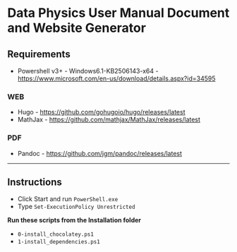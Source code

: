 # Data Physics User Manual Document and Website Generator

## Requirements
- Powershell v3+ - Windows6.1-KB2506143-x64 - https://www.microsoft.com/en-us/download/details.aspx?id=34595

### WEB
- Hugo - https://github.com/gohugoio/hugo/releases/latest
- MathJax - https://github.com/mathjax/MathJax/releases/latest

### PDF
- Pandoc - https://github.com/jgm/pandoc/releases/latest

---

## Instructions
- Click Start and run `PowerShell.exe`
- Type `Set-ExecutionPolicy Unrestricted`

**Run these scripts from the Installation folder**
- `0-install_chocolatey.ps1`
- `1-install_dependencies.ps1`
